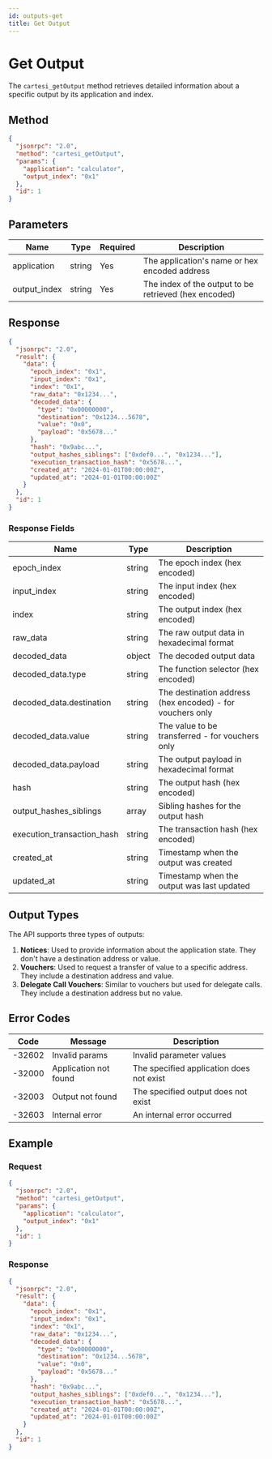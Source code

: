 ```yaml
---
id: outputs-get
title: Get Output
---
```


# Get Output

The `cartesi_getOutput` method retrieves detailed information about a specific output by its application and index.

## Method

```json
{
  "jsonrpc": "2.0",
  "method": "cartesi_getOutput",
  "params": {
    "application": "calculator",
    "output_index": "0x1"
  },
  "id": 1
}
```

## Parameters

| Name         | Type   | Required | Description                                      |
|--------------|--------|----------|--------------------------------------------------|
| application  | string | Yes      | The application's name or hex encoded address    |
| output_index | string | Yes      | The index of the output to be retrieved (hex encoded) |

## Response

```json
{
  "jsonrpc": "2.0",
  "result": {
    "data": {
      "epoch_index": "0x1",
      "input_index": "0x1",
      "index": "0x1",
      "raw_data": "0x1234...",
      "decoded_data": {
        "type": "0x00000000",
        "destination": "0x1234...5678",
        "value": "0x0",
        "payload": "0x5678..."
      },
      "hash": "0x9abc...",
      "output_hashes_siblings": ["0xdef0...", "0x1234..."],
      "execution_transaction_hash": "0x5678...",
      "created_at": "2024-01-01T00:00:00Z",
      "updated_at": "2024-01-01T00:00:00Z"
    }
  },
  "id": 1
}
```

### Response Fields

| Name                     | Type   | Description                                      |
|--------------------------|--------|--------------------------------------------------|
| epoch_index             | string | The epoch index (hex encoded)                    |
| input_index             | string | The input index (hex encoded)                    |
| index                   | string | The output index (hex encoded)                   |
| raw_data                | string | The raw output data in hexadecimal format        |
| decoded_data            | object | The decoded output data                          |
| decoded_data.type       | string | The function selector (hex encoded)              |
| decoded_data.destination | string | The destination address (hex encoded) - for vouchers only |
| decoded_data.value      | string | The value to be transferred - for vouchers only  |
| decoded_data.payload    | string | The output payload in hexadecimal format         |
| hash                    | string | The output hash (hex encoded)                    |
| output_hashes_siblings  | array  | Sibling hashes for the output hash               |
| execution_transaction_hash | string | The transaction hash (hex encoded)               |
| created_at              | string | Timestamp when the output was created            |
| updated_at              | string | Timestamp when the output was last updated       |

## Output Types

The API supports three types of outputs:

1. **Notices**: Used to provide information about the application state. They don't have a destination address or value.
2. **Vouchers**: Used to request a transfer of value to a specific address. They include a destination address and value.
3. **Delegate Call Vouchers**: Similar to vouchers but used for delegate calls. They include a destination address but no value.

## Error Codes

| Code    | Message                | Description                                      |
|---------|------------------------|--------------------------------------------------|
| -32602  | Invalid params         | Invalid parameter values                         |
| -32000  | Application not found  | The specified application does not exist         |
| -32003  | Output not found       | The specified output does not exist              |
| -32603  | Internal error         | An internal error occurred                       |

## Example

### Request

```json
{
  "jsonrpc": "2.0",
  "method": "cartesi_getOutput",
  "params": {
    "application": "calculator",
    "output_index": "0x1"
  },
  "id": 1
}
```

### Response

```json
{
  "jsonrpc": "2.0",
  "result": {
    "data": {
      "epoch_index": "0x1",
      "input_index": "0x1",
      "index": "0x1",
      "raw_data": "0x1234...",
      "decoded_data": {
        "type": "0x00000000",
        "destination": "0x1234...5678",
        "value": "0x0",
        "payload": "0x5678..."
      },
      "hash": "0x9abc...",
      "output_hashes_siblings": ["0xdef0...", "0x1234..."],
      "execution_transaction_hash": "0x5678...",
      "created_at": "2024-01-01T00:00:00Z",
      "updated_at": "2024-01-01T00:00:00Z"
    }
  },
  "id": 1
}
``` 